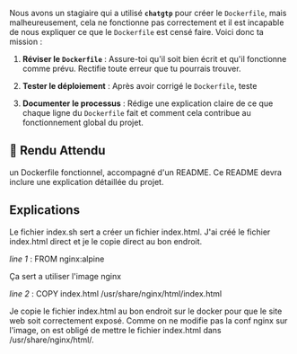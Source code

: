 Nous avons un stagiaire qui a utilisé **`chatgtp`** pour créer le `Dockerfile`, mais malheureusement, cela ne fonctionne pas correctement et il est incapable de nous expliquer ce que le `Dockerfile` est censé faire. Voici donc ta mission : 

1. **Réviser le `Dockerfile`** : Assure-toi qu'il soit bien écrit et qu'il fonctionne comme prévu. Rectifie toute erreur que tu pourrais trouver. 

2. **Tester le déploiement** : Après avoir corrigé le `Dockerfile`, teste 

3. **Documenter le processus** : Rédige une explication claire de ce que chaque ligne du `Dockerfile` fait et comment cela contribue au fonctionnement global du projet.


## 📝 Rendu Attendu
un Dockerfile fonctionnel, accompagné d'un README. Ce README devra inclure une explication détaillée du projet. 


## Explications 

Le fichier index.sh sert a créer un fichier index.html. J'ai créé le fichier index.html direct et je le copie direct au bon endroit.

*line 1* : FROM nginx:alpine

Ça sert a utiliser l'image nginx

*line 2* : COPY index.html /usr/share/nginx/html/index.html

Je copie le fichier index.html au bon endroit sur le docker pour que le site web soit correctement exposé.
Comme on ne modifie pas la conf nginx sur l'image, on est obligé de mettre le fichier index.html dans /usr/share/nginx/html/.